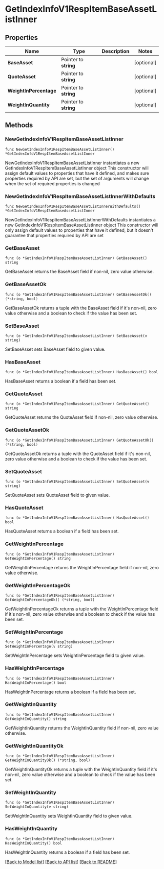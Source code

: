 # GetIndexInfoV1RespItemBaseAssetListInner

## Properties

Name | Type | Description | Notes
------------ | ------------- | ------------- | -------------
**BaseAsset** | Pointer to **string** |  | [optional] 
**QuoteAsset** | Pointer to **string** |  | [optional] 
**WeightInPercentage** | Pointer to **string** |  | [optional] 
**WeightInQuantity** | Pointer to **string** |  | [optional] 

## Methods

### NewGetIndexInfoV1RespItemBaseAssetListInner

`func NewGetIndexInfoV1RespItemBaseAssetListInner() *GetIndexInfoV1RespItemBaseAssetListInner`

NewGetIndexInfoV1RespItemBaseAssetListInner instantiates a new GetIndexInfoV1RespItemBaseAssetListInner object
This constructor will assign default values to properties that have it defined,
and makes sure properties required by API are set, but the set of arguments
will change when the set of required properties is changed

### NewGetIndexInfoV1RespItemBaseAssetListInnerWithDefaults

`func NewGetIndexInfoV1RespItemBaseAssetListInnerWithDefaults() *GetIndexInfoV1RespItemBaseAssetListInner`

NewGetIndexInfoV1RespItemBaseAssetListInnerWithDefaults instantiates a new GetIndexInfoV1RespItemBaseAssetListInner object
This constructor will only assign default values to properties that have it defined,
but it doesn't guarantee that properties required by API are set

### GetBaseAsset

`func (o *GetIndexInfoV1RespItemBaseAssetListInner) GetBaseAsset() string`

GetBaseAsset returns the BaseAsset field if non-nil, zero value otherwise.

### GetBaseAssetOk

`func (o *GetIndexInfoV1RespItemBaseAssetListInner) GetBaseAssetOk() (*string, bool)`

GetBaseAssetOk returns a tuple with the BaseAsset field if it's non-nil, zero value otherwise
and a boolean to check if the value has been set.

### SetBaseAsset

`func (o *GetIndexInfoV1RespItemBaseAssetListInner) SetBaseAsset(v string)`

SetBaseAsset sets BaseAsset field to given value.

### HasBaseAsset

`func (o *GetIndexInfoV1RespItemBaseAssetListInner) HasBaseAsset() bool`

HasBaseAsset returns a boolean if a field has been set.

### GetQuoteAsset

`func (o *GetIndexInfoV1RespItemBaseAssetListInner) GetQuoteAsset() string`

GetQuoteAsset returns the QuoteAsset field if non-nil, zero value otherwise.

### GetQuoteAssetOk

`func (o *GetIndexInfoV1RespItemBaseAssetListInner) GetQuoteAssetOk() (*string, bool)`

GetQuoteAssetOk returns a tuple with the QuoteAsset field if it's non-nil, zero value otherwise
and a boolean to check if the value has been set.

### SetQuoteAsset

`func (o *GetIndexInfoV1RespItemBaseAssetListInner) SetQuoteAsset(v string)`

SetQuoteAsset sets QuoteAsset field to given value.

### HasQuoteAsset

`func (o *GetIndexInfoV1RespItemBaseAssetListInner) HasQuoteAsset() bool`

HasQuoteAsset returns a boolean if a field has been set.

### GetWeightInPercentage

`func (o *GetIndexInfoV1RespItemBaseAssetListInner) GetWeightInPercentage() string`

GetWeightInPercentage returns the WeightInPercentage field if non-nil, zero value otherwise.

### GetWeightInPercentageOk

`func (o *GetIndexInfoV1RespItemBaseAssetListInner) GetWeightInPercentageOk() (*string, bool)`

GetWeightInPercentageOk returns a tuple with the WeightInPercentage field if it's non-nil, zero value otherwise
and a boolean to check if the value has been set.

### SetWeightInPercentage

`func (o *GetIndexInfoV1RespItemBaseAssetListInner) SetWeightInPercentage(v string)`

SetWeightInPercentage sets WeightInPercentage field to given value.

### HasWeightInPercentage

`func (o *GetIndexInfoV1RespItemBaseAssetListInner) HasWeightInPercentage() bool`

HasWeightInPercentage returns a boolean if a field has been set.

### GetWeightInQuantity

`func (o *GetIndexInfoV1RespItemBaseAssetListInner) GetWeightInQuantity() string`

GetWeightInQuantity returns the WeightInQuantity field if non-nil, zero value otherwise.

### GetWeightInQuantityOk

`func (o *GetIndexInfoV1RespItemBaseAssetListInner) GetWeightInQuantityOk() (*string, bool)`

GetWeightInQuantityOk returns a tuple with the WeightInQuantity field if it's non-nil, zero value otherwise
and a boolean to check if the value has been set.

### SetWeightInQuantity

`func (o *GetIndexInfoV1RespItemBaseAssetListInner) SetWeightInQuantity(v string)`

SetWeightInQuantity sets WeightInQuantity field to given value.

### HasWeightInQuantity

`func (o *GetIndexInfoV1RespItemBaseAssetListInner) HasWeightInQuantity() bool`

HasWeightInQuantity returns a boolean if a field has been set.


[[Back to Model list]](../README.md#documentation-for-models) [[Back to API list]](../README.md#documentation-for-api-endpoints) [[Back to README]](../README.md)


